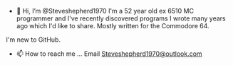 - 👋 Hi, I’m @Steveshepherd1970
I'm a 52 year old ex 6510 MC programmer and I've recently discovered programs I wrote many years ago which I'd like to share. Mostly written for the Commodore 64.

I'm new to GitHub.
- 📫 How to reach me ...
Email Steveshepherd1970@outlook.com
<!---
Steveshepherd1970/Steveshepherd1970 is a ✨ special ✨ repository because its `README.md` (this file) appears on your GitHub profile.
You can click the Preview link to take a look at your changes.
--->
